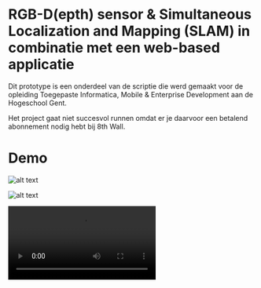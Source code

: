 # RGB-D(epth) sensor & Simultaneous Localization and Mapping (SLAM) in combinatie met een web-based applicatie 

Dit prototype is een onderdeel van de scriptie die werd gemaakt voor de opleiding Toegepaste Informatica, Mobile & Enterprise Development aan de Hogeschool Gent.

Het project gaat niet succesvol runnen omdat er je daarvoor een betalend abonnement nodig hebt bij 8th Wall.

# Demo

![alt text](https://user-images.githubusercontent.com/47556281/167378345-7e4090d8-9613-4b1b-9b4d-76e932f5a3e8.PNG "tap")

![alt text](https://user-images.githubusercontent.com/47556281/167378576-73a340c1-6362-4ee0-ac49-b436c35e3f87.PNG "hologram")

![alt text](https://user-images.githubusercontent.com/47556281/167378692-66b22b2f-3eaf-4f05-bb0a-2cac8904922e.MP4 "filmpje")
